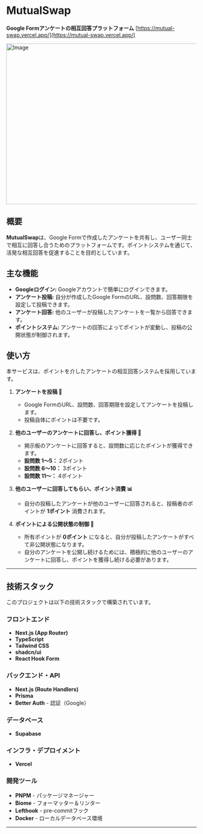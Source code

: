 # MutualSwap

**Google Formアンケートの相互回答プラットフォーム**
[https://mutual-swap.vercel.app/](https://mutual-swap.vercel.app/)

<img width="960" height="424" alt="Image" src="https://github.com/user-attachments/assets/37fbb194-1c58-429e-be59-b83088f56d87" />

## 概要

**MutualSwap**は、Google Formで作成したアンケートを共有し、ユーザー同士で相互に回答し合うためのプラットフォームです。ポイントシステムを通じて、活発な相互回答を促進することを目的としています。

## 主な機能

-   **Googleログイン:** Googleアカウントで簡単にログインできます。
-   **アンケート投稿:** 自分が作成したGoogle FormのURL、設問数、回答期限を設定して投稿できます。
-   **アンケート回答:** 他のユーザーが投稿したアンケートを一覧から回答できます。
-   **ポイントシステム:** アンケートの回答によってポイントが変動し、投稿の公開状態が制御されます。

## 使い方

本サービスは、ポイントを介したアンケートの相互回答システムを採用しています。

1.  **アンケートを投稿 📝**
    * Google FormのURL、設問数、回答期限を設定してアンケートを投稿します。
    * 投稿自体にポイントは不要です。

2.  **他のユーザーのアンケートに回答し、ポイント獲得 🎯**
    * 掲示板のアンケートに回答すると、設問数に応じたポイントが獲得できます。
    * **設問数 1〜5：** 2ポイント
    * **設問数 6〜10：** 3ポイント
    * **設問数 11〜：** 4ポイント

3.  **他のユーザーに回答してもらい、ポイント消費 📊**
    * 自分の投稿したアンケートが他のユーザーに回答されると、投稿者のポイントが **1ポイント** 消費されます。

4.  **ポイントによる公開状態の制御 🔄**
    * 所有ポイントが **0ポイント** になると、自分が投稿したアンケートがすべて非公開状態になります。
    * 自分のアンケートを公開し続けるためには、積極的に他のユーザーのアンケートに回答し、ポイントを獲得し続ける必要があります。

---

## 技術スタック

このプロジェクトは以下の技術スタックで構築されています。

### フロントエンド

-   **Next.js (App Router)** 
-   **TypeScript** 
-   **Tailwind CSS** 
-   **shadcn/ui**
-   **React Hook Form** 

### バックエンド・API

-   **Next.js (Route Handlers)** 
-   **Prisma** 
-   **Better Auth** - 認証（Google）

### データベース

-   **Supabase** 
  
### インフラ・デプロイメント

-   **Vercel** 

### 開発ツール

-   **PNPM** - パッケージマネージャー
-   **Biome** - フォーマッター＆リンター
-   **Lefthook** - pre-commitフック
-   **Docker** - ローカルデータベース環境

---
